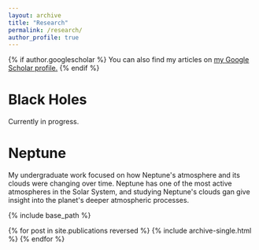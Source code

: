 ```yaml
---
layout: archive
title: "Research"
permalink: /research/
author_profile: true
---
```


{% if author.googlescholar %}
  You can also find my articles on <u><a href="{{author.googlescholar}}">my Google Scholar profile</a>.</u>
{% endif %}


Black Holes
===

Currently in progress.

Neptune
===

My undergraduate work focused on how Neptune's atmosphere and its clouds were changing over time. Neptune has one of the most active atmospheres in the Solar System, and studying Neptune's clouds gan give insight into the planet's deeper atmospheric processes. 

{% include base_path %}

{% for post in site.publications reversed %}
  {% include archive-single.html %}
{% endfor %}
